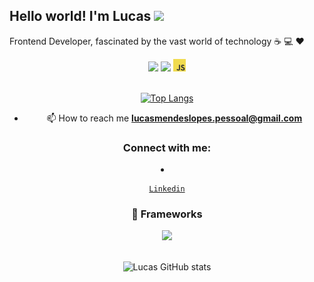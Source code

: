 ## Hello world! I'm Lucas <img src="https://github.com/TheDudeThatCode/TheDudeThatCode/raw/master/Assets/Earth.gif" width="30" style="max-width: 100%;">

Frontend Developer, fascinated by the vast world of technology :coffee: :computer: :heart:

 <div align="center">
  <span>
   <img src="https://img.shields.io/badge/HTML5-E34F26?style=for-the-badge&logo=html5&logoColor=white"/>

   <img src="https://img.shields.io/badge/CSS3-1572B6?style=for-the-badge&logo=css3&logoColor=white"/>
   
   <img height="20" src="https://raw.githubusercontent.com/github/explore/80688e429a7d4ef2fca1e82350fe8e3517d3494d/topics/javascript/javascript.png">
  </span>
 </div>
</br>
<div align="center">



[![Top Langs](https://github-readme-stats.vercel.app/api/top-langs/?username=LucasMendesLopes&layout=compact&theme=tokyonight)](https://github.com/LucasMendesLopes/github-readme-stats)

  



</div>







<div align="center">

  

- 📫 How to reach me **lucasmendeslopes.pessoal@gmail.com**

  

</div>





 <h3 align="center">Connect with me:</h3>

  

 <p align="left">

  <li align="center">

   <a class="url" href="https://www.linkedin.com/in/lucas-mendes-lopes-29160b1b4/" img> 

    Linkedin

   </a>

  </li>
  
<h3 align="center"> 🚀 Frameworks </h3>

<div align="center">
 <span>
    <img src="https://img.shields.io/badge/Bootstrap-563D7C?style=for-the-badge&logo=bootstrap&logoColor=white"/>  
 </span>
</div>


</br>


<div align="center">

  

![Lucas GitHub stats](https://github-readme-stats.vercel.app/api?username=LucasMendesLopes&show_icons=true&theme=tokyonight)



</div>
